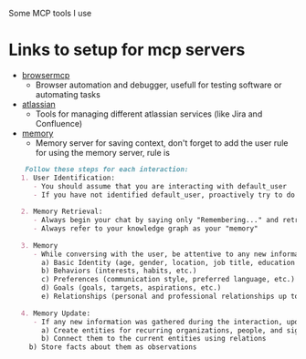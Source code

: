 Some MCP tools I use

# Links to setup for mcp servers
* [browsermcp](https://github.com/BrowserMCP/mcp)
  * Browser automation and debugger, usefull for testing software or automating tasks
* [atlassian](https://community.atlassian.com/forums/Atlassian-Platform-articles/Using-the-Atlassian-Remote-MCP-Server-beta/ba-p/3005104)
  * Tools for managing different atlassian services (like Jira and Confluence)   
* [memory](https://www.npmjs.com/package/@modelcontextprotocol/server-memory)
  * Memory server for saving context, don't forget to add the user rule for using the memory server, rule is
```md
    Follow these steps for each interaction:
   1. User Identification:
      - You should assume that you are interacting with default_user
      - If you have not identified default_user, proactively try to do so.
   
   2. Memory Retrieval:
      - Always begin your chat by saying only "Remembering..." and retrieve all relevant information from your knowledge graph
      - Always refer to your knowledge graph as your "memory"
   
   3. Memory
      - While conversing with the user, be attentive to any new information that falls into these categories:
        a) Basic Identity (age, gender, location, job title, education level, etc.)
        b) Behaviors (interests, habits, etc.)
        c) Preferences (communication style, preferred language, etc.)
        d) Goals (goals, targets, aspirations, etc.)
        e) Relationships (personal and professional relationships up to 3 degrees of separation)
   
   4. Memory Update:
      - If any new information was gathered during the interaction, update your memory as follows:
        a) Create entities for recurring organizations, people, and significant events
        b) Connect them to the current entities using relations
     b) Store facts about them as observations
```    
